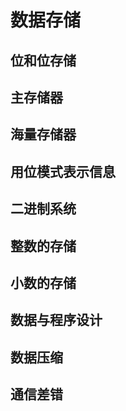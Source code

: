 # 数据存储

## 位和位存储

## 主存储器

## 海量存储器

## 用位模式表示信息

## 二进制系统

## 整数的存储

## 小数的存储

## 数据与程序设计

## 数据压缩

## 通信差错
